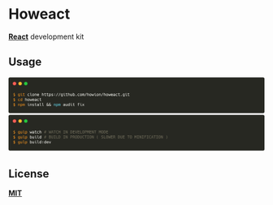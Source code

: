 # Howeact

[**React**](https://reactjs.org/) development kit

## Usage

![](https://raw.githubusercontent.com/howion/box/master/howeact/install.png)
![](https://raw.githubusercontent.com/howion/box/master/howeact/build.png)

## License

[**MIT**](https://github.com/howion/howeact/blob/master/LICENSE)
